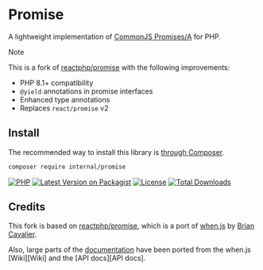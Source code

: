 # Promise

A lightweight implementation of [CommonJS Promises/A][CommonJS Promises/A] for PHP.

> [!NOTE]
> This is a fork of [reactphp/promise][reactphp/promise] with the following improvements:
> - PHP 8.1+ compatibility
> - `@yield` annotations in promise interfaces
> - Enhanced type annotations
> - Replaces `react/promise` v2

## Install

The recommended way to install this library is [through Composer][Composer].

```bash
composer require internal/promise
```

[![PHP](https://img.shields.io/packagist/php-v/internal/promise.svg?style=flat-square&logo=php)](https://packagist.org/packages/internal/promise)
[![Latest Version on Packagist](https://img.shields.io/packagist/v/internal/promise.svg?style=flat-square&logo=packagist)](https://packagist.org/packages/internal/promise)
[![License](https://img.shields.io/packagist/l/internal/promise.svg?style=flat-square)](LICENSE.md)
[![Total Downloads](https://img.shields.io/packagist/dt/internal/promise.svg?style=flat-square)](https://packagist.org/packages/buggregator/trap)

## Credits

This fork is based on [reactphp/promise][reactphp/promise], which is a port of [when.js][when.js]
by [Brian Cavalier][Brian Cavalier].

Also, large parts of the [documentation][documentation] have been ported from the when.js
[Wiki][Wiki] and the
[API docs][API docs].

[documentation]: documentation.md
[CommonJS Promises/A]: http://wiki.commonjs.org/wiki/Promises/A
[CI status]: https://img.shields.io/github/actions/workflow/status/internal/promise/ci.yml?branch=2.x
[CI status link]: https://github.com/internal/promise/actions
[installs]: https://img.shields.io/packagist/dt/internal/promise?color=blue&label=installs%20on%20Packagist
[packagist link]: https://packagist.org/packages/internal/promise
[Composer]: https://getcomposer.org
[when.js]: https://github.com/cujojs/when
[Brian Cavalier]: https://github.com/briancavalier
[reactphp/promise]: https://github.com/reactphp/promise
